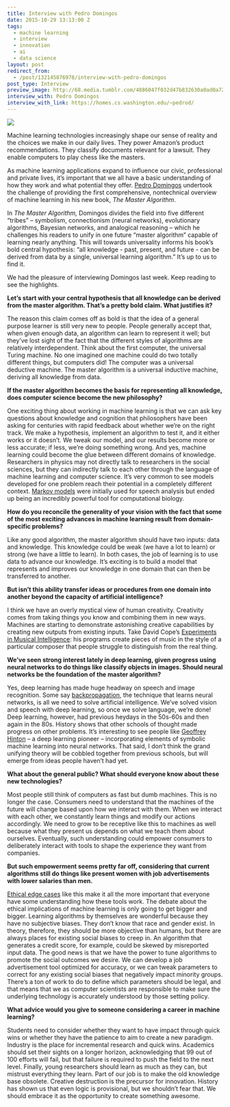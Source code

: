 ```yaml
---
title: Interview with Pedro Domingos
date: 2015-10-29 13:13:00 Z
tags:
  - machine learning
  - interview
  - innovation
  - ai
  - data science
layout: post
redirect_from:
  - /post/132145876978/interview-with-pedro-domingos
post_type: Interview
preview_image: http://68.media.tumblr.com/4886047f032d47b832630a0ad0a72841/tumblr_inline_nwzgbcEPkQ1ta78fg_540.jpg
interview_with: Pedro Domingos
interview_with_link: https://homes.cs.washington.edu/~pedrod/
---
```


![](http://68.media.tumblr.com/4886047f032d47b832630a0ad0a72841/tumblr_inline_nwzgbcEPkQ1ta78fg_540.jpg)

<p>Machine learning technologies increasingly shape our sense of reality and the choices we make in our daily lives. They power Amazon’s product recommendations. They classify documents relevant for a lawsuit. They enable computers to play chess like the masters.<b><br/></b></p><p>As machine learning applications expand to influence our civic, professional and private lives, it’s important that we all have a basic understanding of how they work and what potential they offer. <a href="https://homes.cs.washington.edu/~pedrod/">Pedro Domingos</a> undertook the challenge of providing the first comprehensive, nontechnical overview of machine learning in his new book, <i>The Master Algorithm</i>. </p><p>In <i>The Master Algorithm, </i>Domingos divides the field into five different “tribes” &ndash; symbolism, connectionism (neural networks), evolutionary algorithms, Bayesian networks, and analogical reasoning &ndash; which he challenges his readers to unify in one future “master algorithm” capable of learning nearly anything. This will towards universality informs his book’s bold central hypothesis: “all knowledge - past, present, and future - can be derived from data by a single, universal learning algorithm.” It’s up to us to find it. </p><p>We had the pleasure of interviewing Domingos last week. Keep reading to see the highlights. </p><!-- more --><p><b>Let’s start with your central hypothesis that all knowledge can be derived from the master algorithm. That’s a pretty bold claim. What justifies it? </b></p><p>The reason this claim comes off as bold is that the idea of a general purpose learner is still very new to people. People generally accept that, when given enough data, an algorithm can learn to represent it well; but they’ve lost sight of the fact that the different styles of algorithms are relatively interdependent. Think about the first computer, the universal Turing machine. No one imagined one machine could do two totally different things, but computers did! The computer was a universal deductive machine. The master algorithm is a universal inductive machine, deriving all knowledge from data. </p><p><b>If the master algorithm becomes the basis for representing all knowledge, does computer science become the new philosophy? </b></p><p>One exciting thing about working in machine learning is that we can ask key questions about knowledge and cognition that philosophers have been asking for centuries with rapid feedback about whether we’re on the right track. We make a hypothesis, implement an algorithm to test it, and it either works or it doesn’t. We tweak our model, and our results become more or less accurate; if less, we’re doing something wrong. And yes, machine learning could become the glue between different domains of knowledge. Researchers in physics may not directly talk to researchers in the social sciences, but they can indirectly talk to each other through the language of machine learning and computer science. It’s very common to see models developed for one problem reach their potential in a completely different context. <a href="http://www.mathpages.com/home/kmath232/part2/part2.htm">Markov models</a> were initially used for speech analysis but ended up being an incredibly powerful tool for computational biology. </p><p><b>How do you reconcile the generality of your vision with the fact that some of the most exciting advances in machine learning result from domain-specific problems? </b></p><p>Like any good algorithm, the master algorithm should have two inputs: data and knowledge. This knowledge could be weak (we have a lot to learn) or strong (we have a little to learn). In both cases, the job of learning is to use data to advance our knowledge. It’s exciting is to build a model that represents and improves our knowledge in one domain that can then be transferred to another.</p><p><b>But isn’t this ability transfer ideas or procedures from one domain into another beyond the capacity of artificial intelligence? </b></p><p>I think we have an overly mystical view of human creativity. Creativity comes from taking things you know and combining them in new ways. Machines are starting to demonstrate astonishing creative capabilities by creating new outputs from existing inputs. Take David Cope’s <a href="http://artsites.ucsc.edu/faculty/cope/experiments.htm">Experiments in Musical Intelligence</a>: his programs create pieces of music in the style of a particular composer that people struggle to distinguish from the real thing. </p><p><b>We’ve seen strong interest lately in deep learning, given progress using neural networks to do things like classify objects in images. Should neural networks be the foundation of the master algorithm? </b></p><p>Yes, deep learning has made huge headway on speech and image recognition. Some say <a href="http://neuralnetworksanddeeplearning.com/chap2.html">backpropagation</a>, the technique that learns neural networks, is all we need to solve artificial intelligence. We’ve solved vision and speech with deep learning, so once we solve language, we’re done! Deep learning, however, had previous heydays in the 50s-60s and then again in the 80s. History shows that other schools of thought made progress on other problems. It’s interesting to see people like <a href="http://www.cs.toronto.edu/~hinton/">Geoffrey Hinton</a> &ndash; a deep learning pioneer &ndash; incorporating elements of symbolic machine learning into neural networks. That said, I don’t think the grand unifying theory will be cobbled together from previous schools, but will emerge from ideas people haven’t had yet. </p><p><b>What about the general public? What should everyone know about these new technologies? </b></p><p>Most people still think of computers as fast but dumb machines. This is no longer the case. Consumers need to understand that the machines of the future will change based upon how we interact with them. When we interact with each other, we constantly learn things and modify our actions accordingly. We need to grow to be receptive like this to machines as well because what they present us depends on what we teach them about ourselves. Eventually, such understanding could empower consumers to deliberately interact with tools to shape the experience they want from companies. </p><p><b>But such empowerment seems pretty far off, considering that current algorithms still do things like present women with job advertisements with lower salaries than men. </b></p><p><a href="http://www.nytimes.com/2015/07/10/upshot/when-algorithms-discriminate.html">Ethical edge cases</a> like this make it all the more important that everyone have some understanding how these tools work. The debate about the ethical implications of machine learning is only going to get bigger and bigger. Learning algorithms by themselves are wonderful because they have no subjective biases. They don’t know that race and gender exist. In theory, therefore, they should be more objective than humans, but there are always places for existing social biases to creep in. An algorithm that generates a credit score, for example, could be skewed by misreported input data. The good news is that we have the power to tune algorithms to promote the social outcomes we desire. We can develop a job advertisement tool optimized for accuracy, or we can tweak parameters to correct for any existing social biases that negatively impact minority groups. There’s a ton of work to do to define which parameters should be legal, and that means that we as computer scientists are responsible to make sure the underlying technology is accurately understood by those setting policy.</p><p><b>What advice would you give to someone considering a career in machine learning?</b></p><p>Students need to consider whether they want to have impact through quick wins or whether they have the patience to aim to create a new paradigm. Industry is the place for incremental research and quick wins. Academics should set their sights on a longer horizon, acknowledging that 99 out of 100 efforts will fail, but that failure is required to push the field to the next level. Finally, young researchers should learn as much as they can, but mistrust everything they learn. Part of our job is to make the old knowledge base obsolete. Creative destruction is the precursor for innovation. History has shown us that even logic is provisional, but we shouldn’t fear that. We should embrace it as the opportunity to create something awesome. </p>
